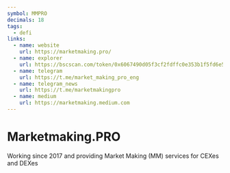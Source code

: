 ```yaml
---
symbol: MMPRO
decimals: 18
tags:
  - defi
links:
  - name: website
    url: https://marketmaking.pro/
  - name: explorer
    url: https://bscscan.com/token/0x6067490d05f3cf2fdffc0e353b1f5fd6e5ccdf70
  - name: telegram
    url: https://t.me/market_making_pro_eng
  - name: telegram_news
    url: https://t.me/marketmakingpro
  - name: medium
    url: https://marketmaking.medium.com
---
```


# Marketmaking.PRO

Working since 2017 and providing Market Making (MM) services for CEXes and DEXes
